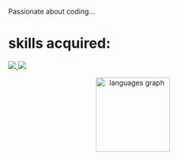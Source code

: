 <p>Passionate about coding...</p>

<h1>skills acquired:</h1>
<p align="left">
  <a href="https://github.com/Syloww">
    <img src="https://skillicons.dev/icons?i=css,html,js,py,php" />
  </a>
  <a href="https://github.com/Syloww">
    <img src="https://skillicons.dev/icons?i=vscode,wordpress,robloxstudio" />
  </a>
</p>

<div align="center">
  <img src="https://github-readme-stats.vercel.app/api/top-langs?username=syloww&locale=en&hide_title=false&layout=compact&card_width=320&langs_count=5&theme=dracula&hide_border=false&order=2" height="150" alt="languages graph"  />
</div>


